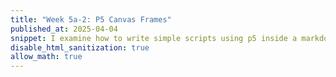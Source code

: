 ```yaml
---
title: "Week 5a-2: P5 Canvas Frames"
published_at: 2025-04-04
snippet: I examine how to write simple scripts using p5 inside a markdown file using Script tags
disable_html_sanitization: true
allow_math: true
---
```

<script src="./_scripts/p5.js"></script>

<script>
	function setup() {
		createCanvas(400, 400)
	}

	function draw() {
		background(200)
	}
</script>